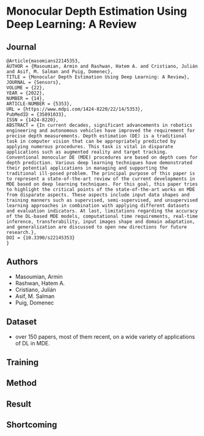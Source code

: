 # Monocular Depth Estimation Using Deep Learning: A Review

## Journal

```text
@Article{masomians22145353,
AUTHOR = {Masoumian, Armin and Rashwan, Hatem A. and Cristiano, Julián and Asif, M. Salman and Puig, Domenec},
TITLE = {Monocular Depth Estimation Using Deep Learning: A Review},
JOURNAL = {Sensors},
VOLUME = {22},
YEAR = {2022},
NUMBER = {14},
ARTICLE-NUMBER = {5353},
URL = {https://www.mdpi.com/1424-8220/22/14/5353},
PubMedID = {35891033},
ISSN = {1424-8220},
ABSTRACT = {In current decades, significant advancements in robotics engineering and autonomous vehicles have improved the requirement for precise depth measurements. Depth estimation (DE) is a traditional task in computer vision that can be appropriately predicted by applying numerous procedures. This task is vital in disparate applications such as augmented reality and target tracking. Conventional monocular DE (MDE) procedures are based on depth cues for depth prediction. Various deep learning techniques have demonstrated their potential applications in managing and supporting the traditional ill-posed problem. The principal purpose of this paper is to represent a state-of-the-art review of the current developments in MDE based on deep learning techniques. For this goal, this paper tries to highlight the critical points of the state-of-the-art works on MDE from disparate aspects. These aspects include input data shapes and training manners such as supervised, semi-supervised, and unsupervised learning approaches in combination with applying different datasets and evaluation indicators. At last, limitations regarding the accuracy of the DL-based MDE models, computational time requirements, real-time inference, transferability, input images shape and domain adaptation, and generalization are discussed to open new directions for future research.},
DOI = {10.3390/s22145353}
}
```

## Authors

- Masoumian, Armin
- Rashwan, Hatem A.
- Cristiano, Julián
- Asif, M. Salman
- Puig, Domenec

## Dataset

- over 150 papers, most of them recent, on a wide variety of applications of DL in MDE.

## Training

## Method

## Result

## Shortcoming
